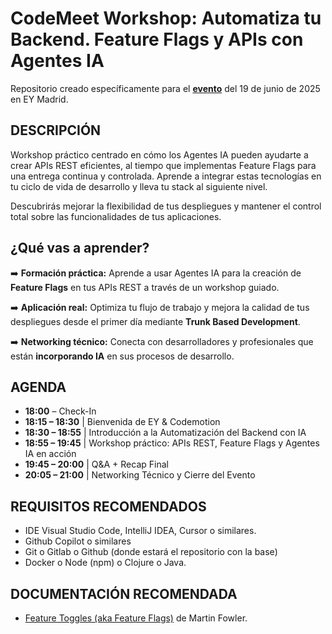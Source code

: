 # CodeMeet Workshop: Automatiza tu Backend. Feature Flags y APIs con Agentes IA

Repositorio creado específicamente para el [**evento**](https://community.codemotion.com/codemotion-espana/meetups/codemeet-workshop-automatiza-tu-backend--feature-flags-y-apis-con-agentes-ia) del 19 de junio de 2025 en EY Madrid.

## DESCRIPCIÓN

Workshop práctico centrado en cómo los Agentes IA pueden ayudarte a crear APIs REST eficientes, al tiempo que implementas Feature Flags para una entrega continua y controlada. Aprende a integrar estas tecnologías en tu ciclo de vida de desarrollo y lleva tu stack al siguiente nivel.

Descubrirás mejorar la flexibilidad de tus despliegues y mantener el control total sobre las funcionalidades de tus aplicaciones.

## ¿Qué vas a aprender?

➡️ **Formación práctica:** Aprende a usar Agentes IA para la creación de **Feature Flags** en tus APIs REST a través de un workshop guiado.

➡️ **Aplicación real:** Optimiza tu flujo de trabajo y mejora la calidad de tus despliegues desde el primer día mediante **Trunk Based Development**.

➡️ **Networking técnico:** Conecta con desarrolladores y profesionales que están **incorporando IA** en sus procesos de desarrollo.

## AGENDA

- **18:00** – Check-In
- **18:15 – 18:30** | Bienvenida de EY & Codemotion
- **18:30 – 18:55** | Introducción a la Automatización del Backend con IA
- **18:55 – 19:45** | Workshop práctico: APIs REST, Feature Flags y Agentes IA en acción
- **19:45 – 20:00** | Q&A + Recap Final
- **20:05 – 21:00** | Networking Técnico y Cierre del Evento

## REQUISITOS RECOMENDADOS

-	IDE Visual Studio Code, IntelliJ IDEA, Cursor o similares.
-	Github Copilot o similares
-	Git o Gitlab o Github (donde estará el repositorio con la base)
-	Docker o Node (npm) o Clojure o Java.

## DOCUMENTACIÓN RECOMENDADA

- [Feature Toggles (aka Feature Flags)](https://martinfowler.com/articles/feature-toggles.html) de Martin Fowler.




